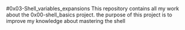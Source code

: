 #0x03-Shell_variables_expansions
This repository contains all my work about the 0x00-shell_basics project.
the purpose of this project is to improve my knowledge about mastering the shell
